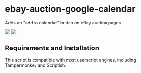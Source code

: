 # ebay-auction-google-calendar
Adds an "add to calendar" button on eBay auction pages

![](https://i.imgur.com/OdAnWL8.png)
![](https://i.imgur.com/Wqe6yze.png)


## Requirements and Installation
This script is compatible with most userscript engines, including Tampermonkey and Scriptish.

